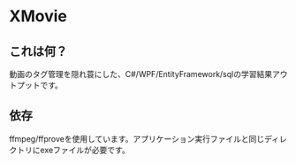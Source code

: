 # XMovie

## これは何？

動画のタグ管理を隠れ蓑にした、C#/WPF/EntityFramework/sqlの学習結果アウトプットです。

## 依存

ffmpeg/ffproveを使用しています。アプリケーション実行ファイルと同じディレクトリにexeファイルが必要です。

